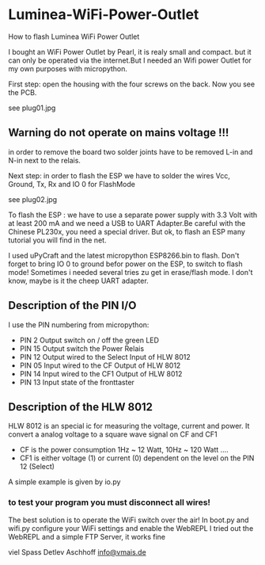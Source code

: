 # Luminea-WiFi-Power-Outlet
How to flash Luminea WiFi Power Outlet 

I bought an WiFi Power Outlet by Pearl, it is realy small and compact.
but it can only be operated via the internet.But I needed an Wifi power Outlet
for my own purposes with micropython.

First step: open the housing with the four screws on the back.
Now you see the PCB.

see plug01.jpg

## Warning do not operate on mains voltage !!!

in order to remove the board two solder joints have to be removed L-in and N-in
next to the relais.

Next step: in order to flash the ESP we have to solder the wires
Vcc, Ground, Tx, Rx and IO 0 for FlashMode

see plug02.jpg

To flash the ESP :
we have to use a separate power supply with 3.3 Volt with at least 200 mA
and we need a USB to UART Adapter.Be careful with the Chinese PL230x, you need a special driver.
But ok, to flash an ESP  many tutorial you will find in the net.

I used uPyCraft and the latest micropython ESP8266.bin to flash.
Don't forget to bring IO 0 to ground befor power on the ESP, to switch to flash mode!
Sometimes i needed several tries zu get in erase/flash mode. I don't know, maybe is it the cheep
UART adapter.


## Description of the PIN I/O

I use the PIN numbering from micropython:

- PIN  2  Output   switch on / off the green LED
- PIN 15  Output   switch the Power Relais
- PIN 12  Output   wired to the Select Input of  HLW 8012
- PIN 05  Input    wired to the CF Output of  HLW 8012
- PIN 14  Input    wired to the CF1 Output of  HLW 8012
- PIN 13  Input    state of the fronttaster

## Description of the HLW 8012

HLW 8012 is an special ic for measuring the voltage, current and power.
It convert a analog voltage to a square wave signal on CF and CF1 
- CF is the power consumption 1Hz ~ 12 Watt, 10Hz ~ 120 Watt ....
- CF1 is either voltage (1) or current (0) dependent on the level on the PIN 12 (Select)

A simple example is given by io.py

### to test your program you must disconnect all wires!

The best solution is to operate the WiFi switch over the air!
In boot.py and wifi.py configure your WiFi settings and enable the WebREPL
I tried out the WebREPL and a simple FTP Server, it works fine


viel Spass Detlev Aschhoff info@vmais.de
